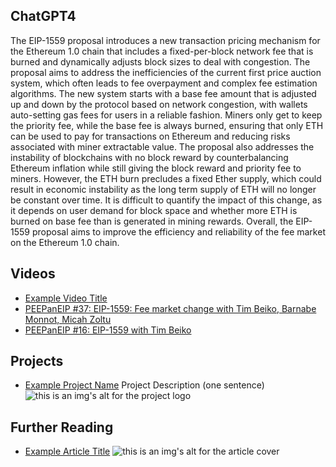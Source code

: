 ## ChatGPT4

The EIP-1559 proposal introduces a new transaction pricing mechanism for the Ethereum 1.0 chain that includes a fixed-per-block network fee that is burned and dynamically adjusts block sizes to deal with congestion. The proposal aims to address the inefficiencies of the current first price auction system, which often leads to fee overpayment and complex fee estimation algorithms. The new system starts with a base fee amount that is adjusted up and down by the protocol based on network congestion, with wallets auto-setting gas fees for users in a reliable fashion. Miners only get to keep the priority fee, while the base fee is always burned, ensuring that only ETH can be used to pay for transactions on Ethereum and reducing risks associated with miner extractable value. The proposal also addresses the instability of blockchains with no block reward by counterbalancing Ethereum inflation while still giving the block reward and priority fee to miners. However, the ETH burn precludes a fixed Ether supply, which could result in economic instability as the long term supply of ETH will no longer be constant over time. It is difficult to quantify the impact of this change, as it depends on user demand for block space and whether more ETH is burned on base fee than is generated in mining rewards. Overall, the EIP-1559 proposal aims to improve the efficiency and reliability of the fee market on the Ethereum 1.0 chain.

## Videos

- [Example Video Title](https://www.youtube.com/watch?v=TDGq4aeevgY)
- [PEEPanEIP #37: EIP-1559: Fee market change with Tim Beiko, Barnabe Monnot, Micah Zoltu](https://www.youtube.com/watch?v=AC1FS3LmoT4&list=PL4cwHXAawZxqu0PKKyMzG_3BJV_xZTi1F&index=76)
- [PEEPanEIP #16: EIP-1559 with Tim Beiko](https://www.youtube.com/watch?v=ZbSKo_x9RvU&list=PL4cwHXAawZxqu0PKKyMzG_3BJV_xZTi1F&index=98)

## Projects

- [Example Project Name](https://xxxx.xxx/xxxxx) Project Description (one sentence) ![this is an img's alt for the project logo](https://xxxx.xxx/project-logo.xxx)

## Further Reading

- [Example Article Title](https://xxxx.xxx/xxxxx) ![this is an img's alt for the article cover](https://xxxx.xxx/article-cover.xxx)
